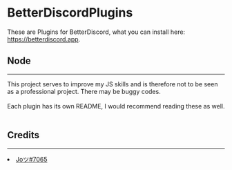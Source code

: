 # BetterDiscordPlugins
These are Plugins for BetterDiscord, what you can install here: https://betterdiscord.app.
<h2>Node</h2>
<hr>
This project serves to improve my JS skills and is therefore not to be seen as a professional project. There may be buggy codes.
<br>
<br>
Each plugin has its own README, I would recommend reading these as well.
<br>
<br>
<h2>Credits</h2>
<hr>
<li><a href="https://twitter.com/1431Jo1">Joツ#7065